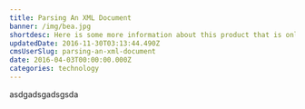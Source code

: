 ```yaml
---
title: Parsing An XML Document
banner: /img/bea.jpg
shortdesc: Here is some more information about this product that is only revealed once clicked on.
updatedDate: 2016-11-30T03:13:44.490Z
cmsUserSlug: parsing-an-xml-document
date: 2016-04-03T00:00:00.000Z
categories: technology
---
```


asdgadsgadsgsda